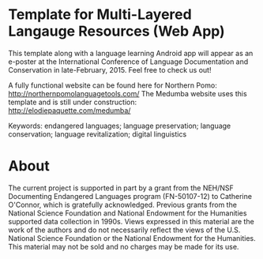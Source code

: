 Template for Multi-Layered Langauge Resources (Web App)
========

This template along with a language learning Android app will appear as an e-poster at the International Conference of Language Documentation and Conservation in late-February, 2015. Feel free to check us out!

A fully functional website can be found here for Northern Pomo: http://northernpomolanguagetools.com/
The Medumba website uses this template and is still under construction: http://elodiepaquette.com/medumba/

Keywords: endangered languages; language preservation; language conservation; language revitalization; digital linguistics

About
=====
The current project is supported in part by a grant from the NEH/NSF Documenting Endangered Languages program (FN-50107-12) to Catherine O'Connor, which is gratefully acknowledged. Previous grants from the National Science Foundation and National Endowment for the Humanities supported data collection in 1990s. Views expressed in this material are the work of the authors and do not necessarily reflect the views of the U.S. National Science Foundation or the National Endowment for the Humanities. This material may not be sold and no charges may be made for its use.
